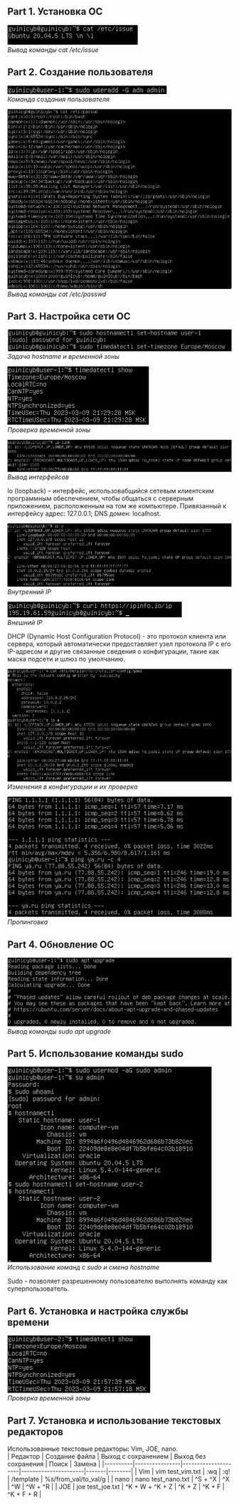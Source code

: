 ## Part 1. Установка ОС
![guinicyb](pics/1.0.png)\
_Вывод команды cat /etc/issue_

## Part 2. Создание пользователя
![guinicyb](pics/2.0.png)\
_Команда создания пользователя_

![guinicyb](pics/2.1.png)\
_Вывод команды cat /etc/passwd_

## Part 3. Настройка сети ОС
![guinicyb](pics/3.0.png)\
_Задача hostname и временной зоны_

![guinicyb](pics/3.1.png)\
_Проверка временной зоны_

![guinicyb](pics/3.2.png)\
_Вывод интерфейсов_

lo (loopback) – интерфейс, использовабщийся сетевым клиентским программным обеспечением, чтобы общаться с серверным приложением, расположенным на том же компьютере. Привязанный к интерфейсу адрес: 127.0.0.1; DNS домен: localhost.

![guinicyb](pics/3.3.png)\
_Внутренний IP_

![guinicyb](pics/3.4.png)\
_Внешний IP_

DHCP (Dynamic Host Configuration Protocol) -  это протокол клиента или сервера, который автоматически предоставляет узел протокола IP с его IP-адресом и другие связанные сведения о конфигурации, такие как маска подсети и шлюз по умолчанию.

![guinicyb](pics/3.5.png)\
_Изменения в конфигурации и их проверка_

![guinicyb](pics/3.6.png)\
_Пропинговка_

## Part 4. Обновление ОС
![guinicyb](pics/4.0.png)\
_Вывод команды sudo apt upgrade_

## Part 5. Использование команды sudo
![guinicyb](pics/5.0.png)\
_Использование команд с sudo и смена hostname_

Sudo - позволяет разрешенному пользователю выполнять команду как суперпользователь.
## Part 6. Установка и настройка службы времени
![guinicyb](pics/6.0.png)\
_Проверка временной зоны_

## Part 7. Установка и использование текстовых редакторов
Использованные текстовые редакторы: Vim, JOE, nano.\
| Редактор | Создание файла | Выход с сохранением | Выход без сохранения | Поиск | Замена |
|----------|----------------|---------------------|----------------------|-------|--------| 
| Vim | vim test_vim.txt | :wq | :q! | /template | %s/from_val/to_val/g |
| nano | nano test_nano.txt | ^S + ^X | ^X | ^W | ^W + ^R |
| JOE | joe test_joe.txt | ^K + W + ^K + Z | ^K + Z | ^K + F | ^K + F + R |


























